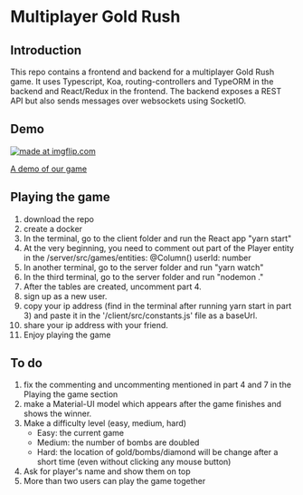 # Multiplayer Gold Rush
## Introduction
This repo contains a frontend and backend for a multiplayer Gold Rush game. It uses Typescript, Koa, routing-controllers and TypeORM in the backend and React/Redux in the frontend. The backend exposes a REST API but also sends messages over websockets using SocketIO. 

## Demo
<a href="https://imgflip.com/gif/2hoat5"><img src="https://i.imgflip.com/2hoat5.gif" title="made at imgflip.com"/></a>

[A demo of our game](client/src/images/GoldRushDemo.mp4)

## Playing the game
1. download the repo
2. create a docker
3. In the terminal, go to the client folder and run the React app "yarn start"
4. At the very beginning, you need to comment out part of the Player entity in the /server/src/games/entities:
    @Column()
    userId: number
5. In another terminal, go to the server folder and run "yarn watch"
6. In the third terminal, go to the server folder and run "nodemon ."
7. After the tables are created, uncomment part 4.
8. sign up as a new user.
9. copy your ip address (find in the terminal after running yarn start in part 3) and paste it in the '/client/src/constants.js' file as a baseUrl.
10. share your ip address with your friend.
9. Enjoy playing the game

## To do
1. fix the commenting and uncommenting mentioned in part 4 and 7 in the Playing the game section
2. make a Material-UI model  which appears after the game finishes and shows the winner.
3. Make a difficulty level (easy, medium, hard)
   - Easy: the current game
   - Medium: the number of bombs are doubled
   - Hard: the location of gold/bombs/diamond will be change after a short time (even without clicking any mouse button)
4. Ask for player's name and show them on top
5. More than two users can play the game together

